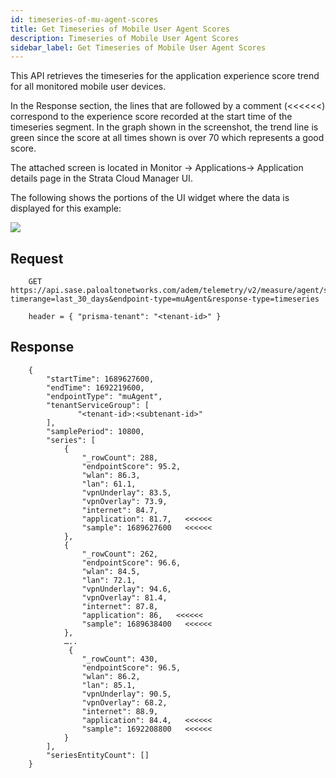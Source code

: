 ```yaml
---
id: timeseries-of-mu-agent-scores
title: Get Timeseries of Mobile User Agent Scores
description: Timeseries of Mobile User Agent Scores
sidebar_label: Get Timeseries of Mobile User Agent Scores
---
```


This API retrieves the timeseries for the application experience score trend for all monitored mobile user devices.  

In the Response section, the lines that are followed by a comment (\<\<\<\<\<\<) correspond to the experience score recorded at the start time of the timeseries segment. In the graph shown in the screenshot, the trend line is green since the score at all times shown is over 70 which represents a good score.  

The attached screen is located in Monitor -\> Applications-\> Application details page in the Strata Cloud Manager UI.

The following shows the portions of the UI widget where the data is displayed for this example:

![](/sase/img/adem/DOCS-3756-timeseries-of-mu-agent-scores.png)


## Request

```
    GET https://api.sase.paloaltonetworks.com/adem/telemetry/v2/measure/agent/score?timerange=last_30_days&endpoint-type=muAgent&response-type=timeseries
     
    header = { "prisma-tenant": "<tenant-id>" }
```

## Response

```
    {
        "startTime": 1689627600,
        "endTime": 1692219600,
        "endpointType": "muAgent",
        "tenantServiceGroup": [
               "<tenant-id>:<subtenant-id>"
        ],
        "samplePeriod": 10800,
        "series": [
            {
                "_rowCount": 288,
                "endpointScore": 95.2,
                "wlan": 86.3,
                "lan": 61.1,
                "vpnUnderlay": 83.5,
                "vpnOverlay": 73.9,
                "internet": 84.7,
                "application": 81.7,   <<<<<<
                "sample": 1689627600   <<<<<<
            },
            {
                "_rowCount": 262,
                "endpointScore": 96.6,
                "wlan": 84.5,
                "lan": 72.1,
                "vpnUnderlay": 94.6,
                "vpnOverlay": 81.4,
                "internet": 87.8,
                "application": 86,   <<<<<<
                "sample": 1689638400   <<<<<<
            },
            …..
             {
                "_rowCount": 430,
                "endpointScore": 96.5,
                "wlan": 86.2,
                "lan": 85.1,
                "vpnUnderlay": 90.5,
                "vpnOverlay": 68.2,
                "internet": 88.9,
                "application": 84.4,   <<<<<<
                "sample": 1692208800   <<<<<<
            }
        ],
        "seriesEntityCount": []
    }
```
